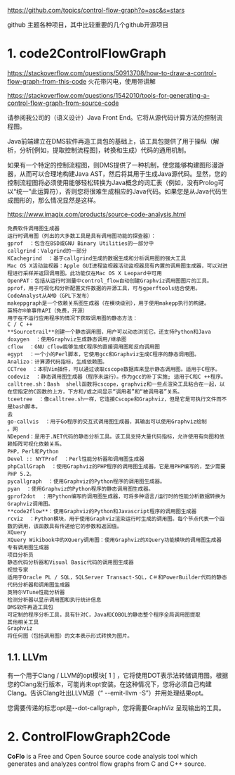 

https://github.com/topics/control-flow-graph?o=asc&s=stars

github 主题各种项目，其中比较重要的几个github开源项目

























# 1. code2ControlFlowGraph
https://stackoverflow.com/questions/50913708/how-to-draw-a-control-flow-graph-from-this-code
火花带闪电，使用带讲解























 https://stackoverflow.com/questions/1542010/tools-for-generating-a-control-flow-graph-from-source-code


请参阅我公司的（语义设计）Java Front End。它将从源代码计算方法的控制流程图。

Java前端建立在DMS软件再造工具包的基础上，该工具包提供了用于操纵（解析，分析[例如，提取控制流程图]，转换和生成）代码的通用机制。

如果有一个特定的控制流程图，则DMS提供了一种机制，使您能够构建图形漫游器，从而可以合理地构建Java AST，然后将其用于生成Java源代码。显然，您的控制流程图将必须使用能够轻松转换为Java概念的词汇表（例如，没有Prolog可以“统一”此运算符），否则您将很难生成相应的Java代码。如果您是从Java代码生成图形的，那么情况显然是这样。




https://www.imagix.com/products/source-code-analysis.html








```
免费软件调用图生成器
运行时调用图（列出的大多数工具是具有调用图功能的探查器）：
gprof  ：包含在BSD或GNU Binary Utilities的一部分中
callgrind：Valgrind的一部分
KCachegrind  ：基于callgrind生成的数据生成和分析调用图的强大工具
Mac OS X活动监视器：Apple GUI进程监视器活动监视器具有内置的调用图生成器，可以对进程进行采样并返回调用图。此功能仅在Mac OS X Leopard中可用
OpenPAT：包括从运行时测量中control_flow自动创建Graphviz调用图图片的工具。
pprof，用于可视化和分析配置文件数据的开源工具，可与gperftools结合使用。
CodeAnalyst从AMD（GPL下发布）
makeppgraph是一个依赖关系图生成器（在模块级别），用于使用makepp执行的构建。
英特尔®单事件API（免费，开源）
用于在不运行应用程序的情况下获取调用图的静态方法：
C / C ++
**Sourcetrail**创建一个静态调用图，用户可以动态浏览它。还支持Python和Java
doxygen  ：使用Graphviz生成静态调用/继承图
cflow  ：GNU cflow能够生成C程序的直接调用图和反向调用图
egypt  ：一个小的Perl脚本，它使用gcc和Graphviz生成C程序的静态调用图。
Analizo：计算源代码指标，生成依赖图。
CCTree  ：本机Vim插件，可以通过读取cscope数据库来显示静态调用图。适用于C程序。
codeviz  ：静态调用图生成器（程序未运行）。作为gcc的补丁实施; 适用于C和C ++程序。
calltree.sh：Bash  shell函数将cscope，graphviz和一些点渲染工具粘合在一起，以在您指定的C函数的上方，下方和/或之间显示“调用者”和“被调用者”关系。
tceetree  ：像calltree.sh一样，它连接Cscope和Graphviz，但是它是可执行文件而不是bash脚本。
去
go-callvis  ：用于Go程序的交互式调用图生成器，其输出可以使用Graphviz绘制
。网
NDepend：是用于.NET代码的静态分析工具。该工具支持大量代码指标，允许使用有向图和依赖矩阵可视化依赖关系。
PHP，Perl和Python
Devel :: NYTProf  ：Perl性能分析器和调用图生成器
phpCallGraph  ：使用Graphviz的PHP程序的调用图生成器。它是用PHP编写的，至少需要PHP 5.2。
pycallgraph  ：使用Graphviz的Python程序的调用图生成器。
pyan  ：使用Graphviz的Python程序的静态调用图生成器。
gprof2dot  ：用Python编写的调用图生成器，可将多种语言/运行时的性能分析数据转换为Graphviz调用图。
**code2flow**：使用Graphviz的Python和Javascript程序的调用图生成器
rcviz  ：Python模块，用于使用Graphviz渲染运行时生成的调用图。每个节点代表一个函数的调用，该函数具有传递给它的参数和返回值。
XQuery
XQuery Wikibook中的XQuery调用图：使用Graphviz的XQuery功能模块的调用图生成器
专有调用图生成器
项目分析员
静态代码分析器和Visual Basic代码的调用图生成器
视觉专家
适用于Oracle PL / SQL，SQLServer Transact-SQL，C＃和PowerBuilder代码的静态代码分析器和调用图生成器
英特尔VTune性能分析器
检测分析器以显示调用图和执行统计信息
DMS软件再造工具包
可定制的程序分析工具，具有针对C，Java和COBOL的静态整个程序全局调用图提取
其他相关工具
Graphviz
将任何图（包括调用图）的文本表示形式转换为图片。
```



## 1.1. LLVm
有一个用于Clang / LLVM的opt模块[ 1 ] ，它将使用DOT表示法转储调用图。根据您的Clang发行版本，可能尚未opt安装。在这种情况下，您将必须自己构建Clang。告诉Clang吐出LLVM源（“ --emit-llvm -S”）并用处理结果opt。

您需要传递的标志opt是--dot-callgraph，您将需要GraphViz 呈现输出的工具。






# 2. ControlFlowGraph2Code




**CoFlo** is a Free and Open Source source code analysis tool which generates and analyzes control flow graphs from C and C++ source.









